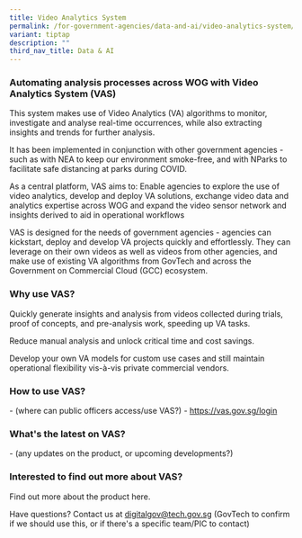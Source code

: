 ```yaml
---
title: Video Analytics System
permalink: /for-government-agencies/data-and-ai/video-analytics-system/
variant: tiptap
description: ""
third_nav_title: Data & AI
---
```

<h3>Automating analysis processes across WOG with Video Analytics System (VAS)</h3>
<p>This system makes use of Video Analytics (VA) algorithms to monitor, investigate
and analyse real-time occurrences, while also extracting insights and trends
for further analysis.</p>
<p>It has been implemented in conjunction with other government agencies
- such as with NEA to keep our environment smoke-free, and with NParks
to facilitate safe distancing at parks during COVID.</p>
<p>As a central platform, VAS aims to: Enable agencies to explore the use
of video analytics, develop and deploy VA solutions, exchange video data
and analytics expertise across WOG and expand the video sensor network
and insights derived to aid in operational workflows</p>
<p>VAS is designed for the needs of government agencies - agencies can kickstart,
deploy and develop VA projects quickly and effortlessly. They can leverage
on their own videos as well as videos from other agencies, and make use
of existing VA algorithms from GovTech and across the Government on Commercial
Cloud (GCC) ecosystem.</p>
<h3>Why use VAS?</h3>
<p>Quickly generate insights and analysis from videos collected during trials,
proof of concepts, and pre-analysis work, speeding up VA tasks.</p>
<p>Reduce manual analysis and unlock critical time and cost savings.</p>
<p>Develop your own VA models for custom use cases and still maintain operational
flexibility vis-à-vis private commercial vendors.</p>
<h3>How to use VAS?</h3>
<p>- (where can public officers access/use VAS?) - <a href="https://vas.gov.sg/login" rel="noopener noreferrer nofollow" target="_blank">https://vas.gov.sg/login</a>
</p>
<h3>What's the latest on VAS?</h3>
<p>- (any updates on the product, or upcoming developments?)</p>
<h3>Interested to find out more about VAS?</h3>
<p>Find out more about the product here.</p>
<p>Have questions? Contact us at <a href="mailto:digitalgov@tech.gov.sg" rel="noopener noreferrer nofollow" target="_blank">digitalgov@tech.gov.sg</a> (GovTech
to confirm if we should use this, or if there's a specific team/PIC to
contact)</p>